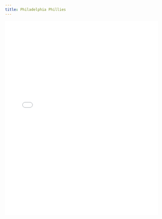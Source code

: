 ```yaml
---
title: Philadelphia Phillies
---
```


<iframe id="igraph" scrolling="no" style="border:none;" seamless="seamless" src="/plots/MLB/PHI.html" height="640" width="100%"></iframe>